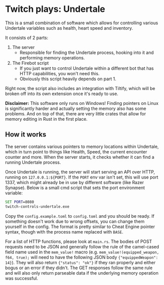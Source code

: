 # Twitch plays: Undertale

This is a small combination of software which allows for controlling various Undertale variables such as health, heart speed and inventory.

It consists of 2 parts:

1. The server
    * Responsible for finding the Undertale process, hooking into it and performing memory operations.
2. The Firebot script
    * If you just want to control Undertale within a different bot that has HTTP capabilities, you won't need this.
    * Obviously this script heavily depends on part 1.

Right now, the script also includes an integration with Tiltify, which will be broken off into its own extension once it's ready to use.

**Disclaimer:** This software only runs on Windows! Finding pointers on Linux is significantly harder and actually setting the memory also has some problems. And on top of that, there are very little crates that allow for memory editing in Rust in the first place.

## How it works

The server contains various pointers to memory locations within Undertale, which in turn point to things like Health, Speed, the current encounter counter and more. When the server starts, it checks whether it can find a running Undertale process.

Once Undertale is running, the server will start serving an API over HTTP, running on `127.0.0.1:${PORT}`. If the `PORT` env var isn't set, this will use port 1337, which might already be in use by different software (like Razer Synapse). Below is a small cmd script that sets the port environment variable:

```bat
SET PORT=8080
twitch-controls-undertale.exe
```

Copy the `config.example.toml` to `config.toml` and you should be ready. If something doesn't work due to wrong offsets, you can change them yourself in the config. The format is pretty similar to Cheat Engine pointer syntax, though with the process name replaced with `BASE`.

For a list of HTTP functions, please look at `main.rs`. The bodies of POST requests need to be JSON and generally follow the rule of the camel-cased field name used in the `mem_value!` macro (e.g. `mem_value!(equipped_weapon, f64, true);` will need to have the following JSON body `{"equippedWeapon": 14}`). They will also return `{"status": "ok"}` if they ran properly and either bogus or an error if they didn't. The GET responses follow the same rule and will also only return parseable data if the underlying memory operation was successful.
